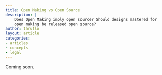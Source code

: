 ```yaml
---
title: Open Making vs Open Source
description: |
    Does Open Making imply open source? Should designs mastered for
    open making be released open source?
author: thruflo
layout: article
categories:
- articles
- concepts
- legal
---
```

  
Coming soon.